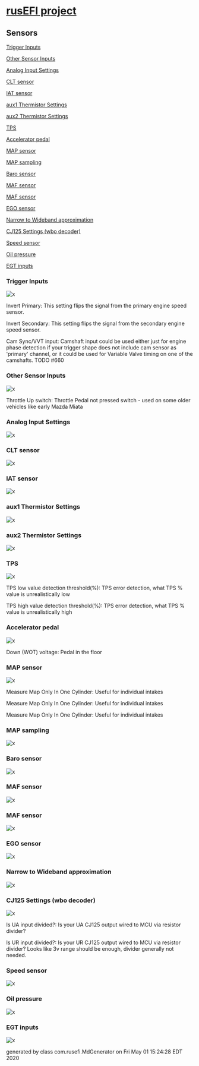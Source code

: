 # [rusEFI project](rusEFI-project)
## Sensors
[Trigger Inputs](#trigger-inputs)

[Other Sensor Inputs](#other-sensor-inputs)

[Analog Input Settings](#analog-input-settings)

[CLT sensor](#clt-sensor)

[IAT sensor](#iat-sensor)

[aux1 Thermistor Settings](#aux1-thermistor-settings)

[aux2 Thermistor Settings](#aux2-thermistor-settings)

[TPS](#tps)

[Accelerator pedal](#accelerator-pedal)

[MAP sensor](#map-sensor)

[MAP sampling](#map-sampling)

[Baro sensor](#baro-sensor)

[MAF sensor](#maf-sensor)

[MAF sensor](#maf-sensor)

[EGO sensor](#ego-sensor)

[Narrow to Wideband approximation](#narrow-to-wideband-approximation)

[CJ125 Settings (wbo decoder)](#cj125-settings-(wbo-decoder))

[Speed sensor](#speed-sensor)

[Oil pressure](#oil-pressure)

[EGT inputs](#egt-inputs)

### Trigger Inputs
![x](./Overview/TS_generated/dialog_Trigger_Inputs.png)

Invert Primary: This setting flips the signal from the primary engine speed sensor.

Invert Secondary: This setting flips the signal from the secondary engine speed sensor.

Cam Sync/VVT input: Camshaft input could be used either just for engine phase detection if your trigger shape does not include cam sensor as 'primary' channel, or it could be used for Variable Valve timing on one of the camshafts.
TODO #660

### Other Sensor Inputs
![x](./Overview/TS_generated/dialog_Other_Sensor_Inputs.png)

Throttle Up switch: Throttle Pedal not pressed switch - used on some older vehicles like early Mazda Miata

### Analog Input Settings
![x](./Overview/TS_generated/dialog_Analog_Input_Settings.png)

### CLT sensor
![x](./Overview/TS_generated/dialog_CLT_sensor.png)

### IAT sensor
![x](./Overview/TS_generated/dialog_IAT_sensor.png)

### aux1 Thermistor Settings
![x](./Overview/TS_generated/dialog_aux1_Thermistor_Settings.png)

### aux2 Thermistor Settings
![x](./Overview/TS_generated/dialog_aux2_Thermistor_Settings.png)

### TPS
![x](./Overview/TS_generated/dialog_TPS.png)

TPS low value detection threshold(%): TPS error detection, what TPS % value is unrealistically low

TPS high value detection threshold(%): TPS error detection, what TPS % value is unrealistically high

### Accelerator pedal
![x](./Overview/TS_generated/dialog_Accelerator_pedal.png)

Down (WOT) voltage: Pedal in the floor

### MAP sensor
![x](./Overview/TS_generated/dialog_MAP_sensor.png)

Measure Map Only In One Cylinder: Useful for individual intakes

Measure Map Only In One Cylinder: Useful for individual intakes

Measure Map Only In One Cylinder: Useful for individual intakes

### MAP sampling
![x](./Overview/TS_generated/dialog_MAP_sampling.png)

### Baro sensor
![x](./Overview/TS_generated/dialog_Baro_sensor.png)

### MAF sensor
![x](./Overview/TS_generated/dialog_MAF_sensor.png)

### MAF sensor
![x](./Overview/TS_generated/dialog_MAF_sensor.png)

### EGO sensor
![x](./Overview/TS_generated/dialog_EGO_sensor.png)

### Narrow to Wideband approximation
![x](./Overview/TS_generated/dialog_Narrow_to_Wideband_approximation.png)

### CJ125 Settings (wbo decoder)
![x](./Overview/TS_generated/dialog_CJ125_Settings_wbo_decoder.png)

Is UA input divided?: Is your UA CJ125 output wired to MCU via resistor divider?

Is UR input divided?: Is your UR CJ125 output wired to MCU via resistor divider?
Looks like 3v range should be enough, divider generally not needed.

### Speed sensor
![x](./Overview/TS_generated/dialog_Speed_sensor.png)

### Oil pressure
![x](./Overview/TS_generated/dialog_Oil_pressure.png)

### EGT inputs
![x](./Overview/TS_generated/dialog_EGT_inputs.png)


generated by class com.rusefi.MdGenerator on Fri May 01 15:24:28 EDT 2020
